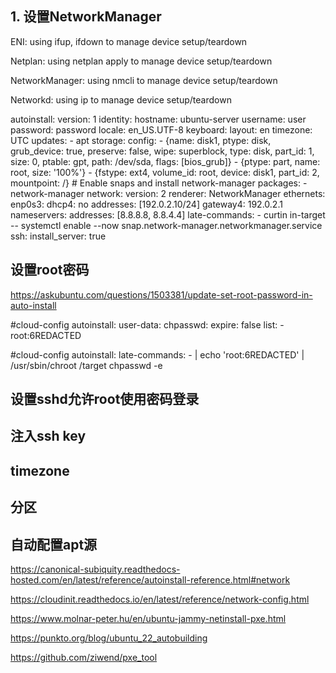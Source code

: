 

## 1. 设置NetworkManager 

ENI: using ifup, ifdown to manage device setup/teardown

Netplan: using netplan apply to manage device setup/teardown

NetworkManager: using nmcli to manage device setup/teardown

Networkd: using ip to manage device setup/teardown




autoinstall:
  version: 1
  identity:
    hostname: ubuntu-server
    username: user
    password: password
  locale: en_US.UTF-8
  keyboard:
    layout: en
  timezone: UTC
  updates:
    - apt
  storage:
    config:
      - {name: disk1, ptype: disk, grub_device: true, preserve: false, wipe: superblock, type: disk, part_id: 1, size: 0, ptable: gpt, path: /dev/sda, flags: [bios_grub]}
      - {ptype: part, name: root, size: '100%'}
      - {fstype: ext4, volume_id: root, device: disk1, part_id: 2, mountpoint: /}
      # Enable snaps and install network-manager
  packages:
    - network-manager
  network:
    version: 2
    renderer: NetworkManager
    ethernets:
      enp0s3:
        dhcp4: no
        addresses: [192.0.2.10/24]
        gateway4: 192.0.2.1
        nameservers:
          addresses: [8.8.8.8, 8.8.4.4]
  late-commands:
    - curtin in-target -- systemctl enable --now snap.network-manager.networkmanager.service
  ssh:
    install_server: true


## 设置root密码

https://askubuntu.com/questions/1503381/update-set-root-password-in-auto-install

#cloud-config
autoinstall:
  user-data:
    chpasswd:
      expire: false
      list:
        - root:$6$REDACTED


#cloud-config
autoinstall:
  late-commands:
    - |
      echo 'root:$6$REDACTED' | /usr/sbin/chroot /target chpasswd -e


## 设置sshd允许root使用密码登录


## 注入ssh key

## timezone 

## 分区

## 自动配置apt源 

https://canonical-subiquity.readthedocs-hosted.com/en/latest/reference/autoinstall-reference.html#network

https://cloudinit.readthedocs.io/en/latest/reference/network-config.html


https://www.molnar-peter.hu/en/ubuntu-jammy-netinstall-pxe.html

https://punkto.org/blog/ubuntu_22_autobuilding

https://github.com/ziwend/pxe_tool